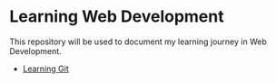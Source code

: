 # Learning Web Development

This repository will be used to document my learning journey in Web Development.

* [Learning Git](learning-git.md)
